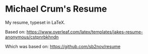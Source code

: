 # Michael Crum's Resume

My resume, typeset in LaTeX.

Based on: https://www.overleaf.com/latex/templates/jakes-resume-anonymous/cstpnrbkhndn

Which was based on: https://github.com/sb2nov/resume